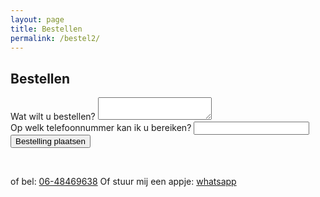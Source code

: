 ```yaml
---
layout: page
title: Bestellen
permalink: /bestel2/
---
```


## Bestellen

<form action="https://formspree.io/korjanvanwieringen@gmail.com"
      method="POST">
    <div class="control">
      <label for="_order">Wat wilt u bestellen?</label>
      <textarea name="_order" class="textarea"></textarea>
    </div>
    <div class="control">
      <label for="_phone">Op welk telefoonnummer kan ik u bereiken?</label>
      <input type="phone" name="_phone" class="input"/>
    </div>
    <div class="control">
      <input type="hidden" name="_next" value="//www.wijnvanmartijn.nl/bedankt"/>
      <input type="hidden" name="_subject" value="Nieuwe bestelling" />
      <input type="text" name="_gotcha" style="display:none" />
      <button type="submit" class="button">Bestelling plaatsen</button>
    </div>
</form>
<br/>
<p>of bel:
<a href="tel:+31648469638">06-48469638</a>
Of stuur mij een appje: <a href="whatsapp://send?phone=+31648469638&text=Hello%2C%20World!">whatsapp</a>
</p>
